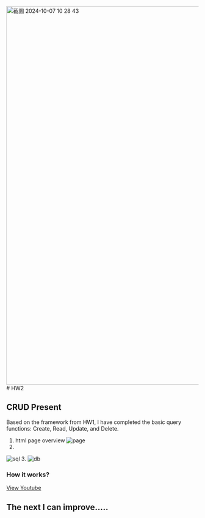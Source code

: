 <img width="992" alt="截圖 2024-10-07 10 28 43" src="https://github.com/user-attachments/assets/ea4a0bce-39e2-4648-8e64-06d5a0829a15"># HW2
## CRUD Present
Based on the framework from HW1, I have completed the basic query functions: Create, Read, Update, and Delete.
1. html page overview
![page]()
2. 
![sql]()
3. 
![db]()
### How it works?
[View Youtube]()
## The next I can improve.....

